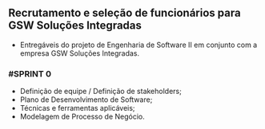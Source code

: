## Recrutamento e seleção de funcionários para GSW Soluções Integradas

- Entregáveis do projeto de Engenharia de Software II em conjunto com a empresa GSW Soluções Integradas.

### #SPRINT 0
- Definição de equipe / Definição de stakeholders;
- Plano de Desenvolvimento de Software;
- Técnicas e ferramentas aplicáveis;
- Modelagem de Processo de Negócio.
